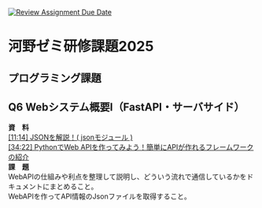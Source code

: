 [![Review Assignment Due Date](https://classroom.github.com/assets/deadline-readme-button-22041afd0340ce965d47ae6ef1cefeee28c7c493a6346c4f15d667ab976d596c.svg)](https://classroom.github.com/a/mXOPLhMW)
# 河野ゼミ研修課題2025
## プログラミング課題
## Q6 Webシステム概要Ⅰ（FastAPI・サーバサイド）
**資　料**  
[[11:14] JSONを解説！( jsonモジュール ) ](https://youtu.be/WsenyJ18ykU?si=kA6C819avHc0G8Qi)  
[[34:22] PythonでWeb APIを作ってみよう！簡単にAPIが作れるフレームワークの紹介](https://youtu.be/kZHdC-_yPgI?si=7CvROZMTbEOPibiS)  
**課　題**   
WebAPIの仕組みや利点を整理して説明し、どういう流れで通信しているかをドキュメントにまとめること。  
WebAPIを作ってAPI情報のJsonファイルを取得すること。  

